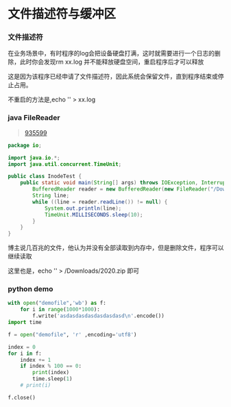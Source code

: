 # 文件描述符与缓冲区


### 文件描述符


在业务场景中，有时程序的log会把设备硬盘打满，这时就需要进行一个日志的删除，此时你会发现rm xx.log 并不能释放硬盘空间，重启程序后才可以释放


这是因为该程序已经申请了文件描述符，因此系统会保留文件，直到程序结束或停止占用。


不重启的方法是,echo '' > xx.log


### java FileReader

>[935599](https://www.v2ex.com/t/935599)



```java
package io;

import java.io.*;
import java.util.concurrent.TimeUnit;

public class InodeTest {
    public static void main(String[] args) throws IOException, InterruptedException {
        BufferedReader reader = new BufferedReader(new FileReader("/Downloads/2020.zip"), 2);
        String line;
        while ((line = reader.readLine()) != null) {
            System.out.println(line);
            TimeUnit.MILLISECONDS.sleep(10);
        }
    }
}
```

博主说几百兆的文件，他认为并没有全部读取到内存中，但是删除文件，程序可以继续读取

这里也是，echo   '' > /Downloads/2020.zip   即可


### python demo
```python
with open("demofile",'wb') as f:
    for i in range(1000*1000):
        f.write('asdasdasdasdasdasdasd\n'.encode())
import time

f = open("demofile", 'r' ,encoding='utf8')

index = 0
for i in f:
    index += 1
    if index % 100 == 0:
        print(index)
        time.sleep(1)
    # print(i)

f.close()
```